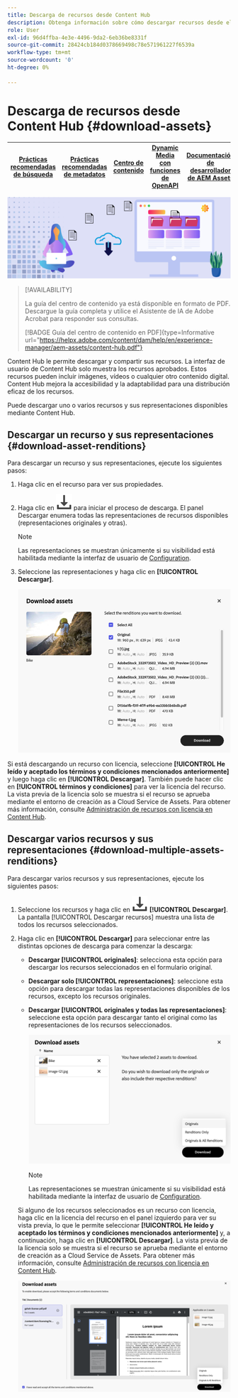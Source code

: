 ```yaml
---
title: Descarga de recursos desde Content Hub
description: Obtenga información sobre cómo descargar recursos desde el portal de Content Hub
role: User
exl-id: 96d4ffba-4e3e-4496-9da2-6eb36be8331f
source-git-commit: 28424cb184d0378669498c78e571961227f6539a
workflow-type: tm+mt
source-wordcount: '0'
ht-degree: 0%

---
```


# Descarga de recursos desde Content Hub {#download-assets}

| [Prácticas recomendadas de búsqueda](/help/assets/search-best-practices.md) | [Prácticas recomendadas de metadatos](/help/assets/metadata-best-practices.md) | [Centro de contenido](/help/assets/product-overview.md) | [Dynamic Media con funciones de OpenAPI](/help/assets/dynamic-media-open-apis-overview.md) | [Documentación de desarrollador de AEM Assets](https://developer.adobe.com/experience-cloud/experience-manager-apis/) |
| ------------- | --------------------------- |---------|----|-----|

<!-- ![Download assets](assets/download-asset.jpg) -->
![Descarga de recursos](assets/download-asset-genstudio.jpeg)

>[!AVAILABILITY]
>
>La guía del centro de contenido ya está disponible en formato de PDF. Descargue la guía completa y utilice el Asistente de IA de Adobe Acrobat para responder sus consultas.
>
>[!BADGE Guía del centro de contenido en PDF]{type=Informative url="https://helpx.adobe.com/content/dam/help/en/experience-manager/aem-assets/content-hub.pdf"}

Content Hub le permite descargar y compartir sus recursos. La interfaz de usuario de Content Hub solo muestra los recursos aprobados. Estos recursos pueden incluir imágenes, vídeos o cualquier otro contenido digital. Content Hub mejora la accesibilidad y la adaptabilidad para una distribución eficaz de los recursos.

Puede descargar uno o varios recursos y sus representaciones disponibles mediante Content Hub.

## Descargar un recurso y sus representaciones {#download-asset-renditions}

Para descargar un recurso y sus representaciones, ejecute los siguientes pasos:

1. Haga clic en el recurso para ver sus propiedades.

1. Haga clic en ![descargar](/help/assets/assets/download-icon.svg) para iniciar el proceso de descarga. El panel Descargar enumera todas las representaciones de recursos disponibles (representaciones originales y otras).

   >[!NOTE]
   >
   Las representaciones se muestran únicamente si su visibilidad está habilitada mediante la interfaz de usuario de [Configuration](/help/assets/configure-content-hub-ui-options.md#renditions-content-hub).

1. Seleccione las representaciones y haga clic en **[!UICONTROL Descargar]**.

   ![Descargar representaciones de recursos individuales](/help/assets/assets/download-single-asset-renditions.png)


Si está descargando un recurso con licencia, seleccione **[!UICONTROL He leído y aceptado los términos y condiciones mencionados anteriormente]** y luego haga clic en **[!UICONTROL Descargar]**. También puede hacer clic en **[!UICONTROL términos y condiciones]** para ver la licencia del recurso. La vista previa de la licencia solo se muestra si el recurso se aprueba mediante el entorno de creación as a Cloud Service de Assets. Para obtener más información, consulte [Administración de recursos con licencia en Content Hub](/help/assets/manage-licensed-assets-on-content-hub.md).

## Descargar varios recursos y sus representaciones {#download-multiple-assets-renditions}

Para descargar varios recursos y sus representaciones, ejecute los siguientes pasos:

1. Seleccione los recursos y haga clic en ![descargar](/help/assets/assets/download-icon.svg) **[!UICONTROL Descargar]**. La pantalla [!UICONTROL Descargar recursos] muestra una lista de todos los recursos seleccionados.
1. Haga clic en **[!UICONTROL Descargar]** para seleccionar entre las distintas opciones de descarga para comenzar la descarga:

   * **Descargar [!UICONTROL originales]**: selecciona esta opción para descargar los recursos seleccionados en el formulario original.
   * **Descargar solo [!UICONTROL representaciones]**: seleccione esta opción para descargar todas las representaciones disponibles de los recursos, excepto los recursos originales.
   * **Descargar [!UICONTROL originales y todas las representaciones]**: seleccione esta opción para descargar tanto el original como las representaciones de los recursos seleccionados.

     ![Descargar varias representaciones](/help/assets/assets/download-multiple-renditions.png)

     >[!NOTE]
     >
     Las representaciones se muestran únicamente si su visibilidad está habilitada mediante la interfaz de usuario de [Configuration](/help/assets/configure-content-hub-ui-options.md#renditions-content-hub).

   Si alguno de los recursos seleccionados es un recurso con licencia, haga clic en la licencia del recurso en el panel izquierdo para ver su vista previa, lo que le permite seleccionar **[!UICONTROL He leído y aceptado los términos y condiciones mencionados anteriormente]** y, a continuación, haga clic en **[!UICONTROL Descargar]**. La vista previa de la licencia solo se muestra si el recurso se aprueba mediante el entorno de creación as a Cloud Service de Assets. Para obtener más información, consulte [Administración de recursos con licencia en Content Hub](/help/assets/manage-licensed-assets-on-content-hub.md).

   ![descargar-múltiples-licencias](/help/assets/assets/download-multiple-license.png)

<!--1. On the Content Hub homepage, select the asset and click **Download**. The **Download assets** dialog box displays a license or list of licenses associated with the selected assets in the left pane. 
1. Click a license in the left pane to see its PDF in the middle pane and the associated assets with it in the right pane. The license PDF preview is displayed only if the license is approved in your Assets as a Cloud Service environment. [Approve the license PDFs](/help/assets/approve-assets-content-hub.md) of the selected assets to see their previews.
1. Optional: Click ![remove-icon](/help/assets/assets/remove-icon.svg) to remove a license from the dialog box.
1. Select **I have read and accept all the terms and conditions mentioned above.** 
1. Click **Download** to download the selected assets.-->

<!---This dialog box displays the list of licenses associated with the selected assets in the left pane. Select a license to preview its terms and conditions (in pdf format) in the middle pane and the preview of the associated assets to the license in the right. Reviewed licenses are highlighted in light blue.


The dialog box that displays depends on whether the download list includes expired assets or only non-expired assets. <br/>
**Download expired assets dialog box:** This dialog box displays the expired assets' preview along with their expiry date in the left pane. The expired assets' count out of total selected displays in the right pane. Click **Proceed with all assets** to download expired assets with other assets (if present). The Download assets dialog box displays. See the [Download assets dialog box](#Download-asset-dialog-box) to proceed further.
    
    >[!NOTE]
    >
    >[Enable the download option for expired assets](/help/assets/configure-content-hub-ui-options.md#expired-assets-content-hub) to download them. Only expired assets that have enabled downloading are available for download.

   <a id="Download-asset-dialog-box"></a> **Download assets dialog box:** This dialog box displays the list of licenses associated with the selected assets in the left pane. Select a license to preview its terms and conditions (in pdf format) in the middle pane and the associated assets' preview and their count in the right pane. Reviewed licenses are highlighted in light blue.

    >[!NOTE]
    >
    > The **Download Asset dialog box** previews licensing terms and conditions only for approved licenses. [Approve the assets' licenses](/help/assets/approve-assets-content-hub.md) before downloading them to preview their licensing terms in the **Download Asset dialog box**.

1. Click  ![remove-icon](/help/assets/assets/remove-icon.svg) to remove a license from the download dialog box. 

1. Accept the terms and conditions and then click **Download** to download assets associated with the available licenses in the left pane.-->
<!--![download-multiple-license](/help/assets/assets/download-multiple-license.png)-->

<!---
### Download non-licensed Assets {#download-non-licensed-assets}

 To download non-licensed assets, select the assets and click ![download](/help/assets/assets/download-icon.svg) from the top rail.-->







